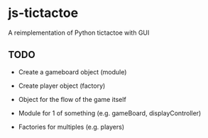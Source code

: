 # js-tictactoe

A reimplementation of Python tictactoe with GUI

## TODO

- Create a gameboard object (module)
- Create player object (factory)
- Object for the flow of the game itself

- Module for 1 of something (e.g. gameBoard, displayController)
- Factories for multiples (e.g. players)

